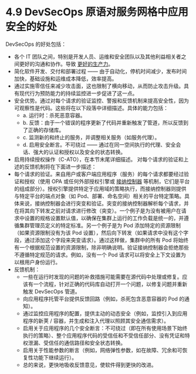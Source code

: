 # 4.9 DevSecOps 原语对服务网格中应用安全的好处

DevSecOps 的好处包括：

- 各个 IT 团队之间，特别是开发人员、运维和安全团队以及其他利益相关者之间更好的沟通和协作。导致 [更好的生产力](https://whatis.techtarget.com/feature/Top-30-DevOps-interview-questions-and-answers?utm_campaign=20210712_New+Kubernetes+use+case%253A+Hacking&utm_medium=EM&utm_source=NLN&track=NL-1841&ad=939635&asrc=EM_NLN_170130891)。
- 简化软件开发、交付和部署过程 —— 由于自动化，停机时间减少，发布时间加快，基础设施和运维成本降低，效率提高。
- 通过实施零信任来减少攻击面，这也限制了横向移动，从而防止攻击升级。具有现代行为预防能力的持续监控进一步促进了这一点。
- 安全优势。通过对每个请求的验证监控、警报和反馈机制来提高安全性，因为可观察性是代码。这些将在以下段落中详细描述。具体的能力包括：
	- a.  运行时：杀死恶意容器。
	- b.  反馈：由于一个错误的程序更新了代码并重新触发了管道，所以反馈到了正确的存储库。
	- c.  监测新的和终止的服务，并调整相关服务（如服务代理）。
	- d.  启用安全断言。不可绕过 —— 通过在同一空间执行的代理、安全会话、强大的认证和授权以及安全的状态转换。
- 启用持续授权操作（C-ATO），在本节末尾详细描述。
  对每个请求的验证和上述的反馈机制将在下面进一步描述：
- 每个请求的验证。来自用户或客户端应用程序（服务）的每个请求都要经过验证和授权（使用 OPA 或任何外部授权引擎或 [接纳控制器](https://medium.com/cloudlego/kubernetes-admission-controllers-request-interceptors-47a9b12c5303) 等机制，它们是平台的组成部分）。授权引擎提供特定于应用域的策略执行，而接纳控制器则提供与特定平台的端点对象（如 Pod、部署、命名空间）相关的平台特定策略。具体来说，接纳控制器会进行突变和验证。突变的接纳控制器解析每个请求，并在将其向下转发之前对请求进行修改（突变）。一个例子是为没有被用户在请求中设置的规格设置默认值，以确保在集群上运行的工作负载是统一的，并遵循集群管理员定义的特定标准。另一个例子是为 Pod 添加特定的资源限制（如果资源限制没有为该 Pod 设置），然后向下转发（如果请求中没有这个字段，通过添加这个字段来突变请求）。通过这样做，集群中的所有 Pod 将始终有一个根据规范设置的资源限制，除非明确说明。验证接纳控制器会拒绝那些不遵循特定规范的请求。例如，没有一个 Pod 请求可以将安全上下文设置为以根用户身份运行。
- 反馈机制：
  -   一些在运行时发现的问题的补救措施可能需要在源代码中处理或修复。应该有一个流程，针对正确的代码库自动打开一个问题，以修复问题并重新触发 DevSecOps 管道。
  -   向应用程序托管平台提供反馈回路（例如，杀死包含恶意容器的 Pod 的通知）。
  -   通过监控应用程序的配置，提供主动的动态安全（例如，监控引入到应用程序的新荚 / 容器，并生成和注入代理以照顾其安全通信需求）。
  -   启用关于应用程序的几个安全断言：不可绕过（即在所有使用场景下始终执行的策略）、整个应用程序代码的受信任和不受信任部分、没有凭证和特权泄漏、受信任的通信路径和安全状态转换。
  -   启用关于性能参数的断言（例如，网络弹性参数，如在故障、冗余和可恢复性功能下继续运行）。
  -   总的来说，更快地吸收反馈意见，使软件得到更快的改进。